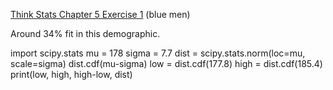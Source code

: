[Think Stats Chapter 5 Exercise 1](http://greenteapress.com/thinkstats2/html/thinkstats2006.html#toc50) (blue men)

Around 34% fit in this demographic.

import scipy.stats
mu = 178
sigma = 7.7
dist = scipy.stats.norm(loc=mu, scale=sigma)
dist.cdf(mu-sigma)
low = dist.cdf(177.8)
high = dist.cdf(185.4)
print(low, high, high-low, dist)